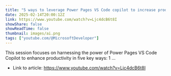 ```yaml
---
title: "5 ways to leverage Power Pages VS Code copilot to increase productivity"
date: 2025-02-14T20:00:12Z
link: https://www.youtube.com/watch?v=Ljc4dcB6t8I
showShare: false
showReadTime: false
thumbnail: images/ai.png
tags: ["youtube.com/@MicrosoftDeveloper"]
---
```

This session focuses on harnessing the power of Power Pages VS Code Copilot to enhance productivity in five key ways: 1 ...

- Link to article: https://www.youtube.com/watch?v=Ljc4dcB6t8I